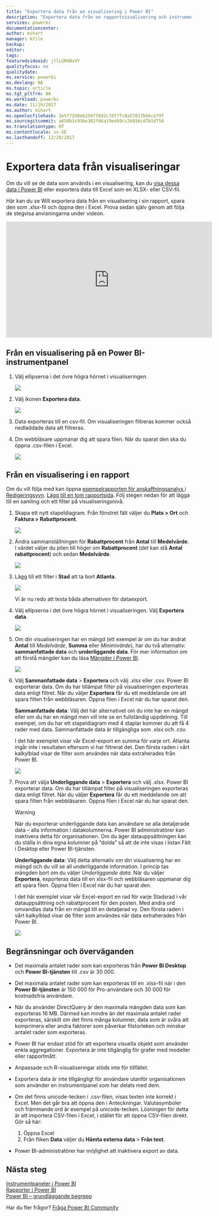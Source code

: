 ```yaml
---
title: "Exportera data från en visualisering i Power BI"
description: "Exportera data från en rapportvisualisering och instrumentpanelvisualisering och visa dem i Excel."
services: powerbi
documentationcenter: 
author: mihart
manager: kfile
backup: 
editor: 
tags: 
featuredvideoid: jtlLGRKBvXY
qualityfocus: no
qualitydate: 
ms.service: powerbi
ms.devlang: NA
ms.topic: article
ms.tgt_pltfrm: NA
ms.workload: powerbi
ms.date: 11/19/2017
ms.author: mihart
ms.openlocfilehash: 2e5f72b0eb2507f8d2c7df7fc8a57817bb6ce79f
ms.sourcegitcommit: a658b1c936e382f46a19eeb9cc26016cd7b1d756
ms.translationtype: HT
ms.contentlocale: sv-SE
ms.lasthandoff: 12/20/2017
---
```

# <a name="export-data-from-visualizations"></a>Exportera data från visualiseringar
Om du vill se de data som används i en visualisering, kan du [visa dessa data i Power BI](service-reports-show-data.md) eller exportera data till Excel som en XLSX- eller CSV-fil.   

Här kan du se Will exportera data från en visualisering i sin rapport, spara den som .xlsx-fil och öppna den i Excel. Prova sedan själv genom att följa de stegvisa anvisningarna under videon.

<iframe width="560" height="315" src="https://www.youtube.com/embed/KjheMTGjDXw" frameborder="0" allowfullscreen></iframe>

## <a name="from-a-visualization-on-a-power-bi-dashboard"></a>Från en visualisering på en Power BI-instrumentpanel
1. Välj ellipserna i det övre högra hörnet i visualiseringen.
   
    ![](media/power-bi-visualization-export-data/pbi-export-tile3.png)
2. Välj ikonen **Exportera data**.
   
    ![](media/power-bi-visualization-export-data/pbi_export_dash.png)
3. Data exporteras till en csv-fil. Om visualiseringen filtreras kommer också nedladdade data att filtreras.
4. Din webbläsare uppmanar dig att spara filen.  När du sparat den ska du öppna .csv-filen i Excel.
   
    ![](media/power-bi-visualization-export-data/pbi-export-to-excel.png)

## <a name="from-a-visualization-in-a-report"></a>Från en visualisering i en rapport
Om du vill följa med kan öppna [exempelrapporten för anskaffningsanalys ](sample-procurement.md) i [Redigeringsvyn](service-reading-view-and-editing-view.md). [Lägg till en tom rapportsida](power-bi-report-add-page.md). Följ stegen nedan för att lägga till en samling och ett filter på visualiseringsnivå.

1. Skapa ett nytt stapeldiagram.  Från fönstret fält väljer du **Plats > Ort** och **Faktura > Rabattprocent**.   
   
    ![](media/power-bi-visualization-export-data/power-bi-export-data3.png)
2. Ändra sammanställningen för **Rabattprocent** från **Antal** till **Medelvärde**. I värdet väljer du pilen till höger om **Rabattprocent** (det kan stå **Antal rabattprocent**) och sedan **Medelvärde**.
   
    ![](media/power-bi-visualization-export-data/power-bi-export-data6.png)
3. Lägg till ett filter i **Stad** att ta bort **Atlanta**.
   
   ![](media/power-bi-visualization-export-data/power-bi-export-data4.png)
   
   Vi är nu redo att testa båda alternativen för dataexport.
4. Välj ellipserna i det övre högra hörnet i visualiseringen. Välj **Exportera data**.
   
   ![](media/power-bi-visualization-export-data/power-bi-export-data2.png)
5. Om din visualiseringen har en mängd (ett exempel är om du har ändrat **Antal** till *Medelvärde*, **Summa** eller *Minimivärde*), har du två alternativ: **sammanfattade data** och **underliggande data**. För mer information om att förstå mängder kan du läsa [Mängder i Power BI](service-aggregates.md).
   
    ![](media/power-bi-visualization-export-data/power-bi-export-data5.png)
6. Välj **Sammanfattade data** > **Exportera** och välj .xlsx eller .csv. Power BI exporterar data.  Om du har tillämpat filter på visualiseringen exporteras data enligt filtret. När du väljer **Exportera** får du ett meddelande om att spara filten från webbläsaren. Öppna filen i Excel när du har sparat den.
   
   **Sammanfattade data**: Välj det här alternativet om du inte har en mängd eller om du har en mängd men vill inte se en fullständig uppdelning. Till exempel, om du har ett stapeldiagram med 4 staplar kommer du att få 4 rader med data. Sammanfattade data är tillgängliga som .xlsx och .csv.
   
   I det här exemplet visar vår Excel-export en summa för varje ort. Atlanta ingår inte i resultaten eftersom vi har filtrerat det.  Den första raden i vårt kalkylblad visar de filter som användes när data extraherades från Power BI.
   
   ![](media/power-bi-visualization-export-data/power-bi-export-data7.png)
7. Prova att välja **Underliggande data** > **Exportera** och välj .xlsx. Power BI exporterar data. Om du har tillämpat filter på visualiseringen exporteras data enligt filtret. När du väljer **Exportera** får du ett meddelande om att spara filten från webbläsaren. Öppna filen i Excel när du har sparat den.
   
   >[!WARNING]
   >När du exporterar underliggande data kan användare se alla detaljerade data – alla information i datakolumnerna. Power BI administratörer kan inaktivera detta för organisationen. Om du äger datauppsättningen kan du ställa in dina egna kolumner på ”dolda” så att de inte visas i listan Fält i Desktop eller Power BI-tjänsten.
   > 
   > 
   
   **Underliggande data**: Välj detta alternativ om din visualisering har en mängd och du vill se all underliggande information. I princip tas mängden bort om du väljer *Underliggande data*. När du väljer **Exportera**, exporteras data till en xlsx-fil och webbläsaren uppmanar dig att spara filen. Öppna filen i Excel när du har sparat den.
   
   I det här exemplet visar vår Excel-export en rad för varje Stadsrad i vår datauppsättning och rabattprocent för den posten. Med andra ord omvandlas data från en mängd till en detaljerad vy. Den första raden i vårt kalkylblad visar de filter som användes när data extraherades från Power BI.  
   
   ![](media/power-bi-visualization-export-data/power-bi-export-data8.png)

## <a name="limitations-and-considerations"></a>Begränsningar och överväganden
* Det maximala antalet rader som kan exporteras från **Power BI Desktop** och **Power BI-tjänsten** till .csv är 30 000.
* Det maximala antalet rader som kan exporteras till en .xlsx-fil när i den **Power BI-tjänsten** är 150 000 för Pro-användare och 30 000 för kostnadsfria användare.
* När du använder DirectQuery är den maximala mängden data som kan exporteras 16 MB. Därmed kan mindre än det maximala antalet rader exporteras, särskilt om det finns många kolumner, data som är svåra att komprimera eller andra faktorer som påverkar filstorleken och minskar antalet rader som exporteras.
* Power BI har endast stöd för att exportera visuella objekt som använder enkla aggregationer. Exportera är inte tillgänglig för grafer med modeller eller rapportmått.
* Anpassade och R-visualiseringar stöds inte för tillfället.
* Exportera data är inte tillgängligt för användare utanför organisationen som använder en instrumentpanel som har delats med dem. 
* Om det finns unicode-tecken i .csv-filen, visas texten inte korrekt i Excel. Men det går bra att öppna den i Anteckningar. Valutasymboler och främmande ord är exempel på unicode-tecken. Lösningen för detta är att importera CSV-filen i Excel, i stället för att öppna CSV-filen direkt. Gör så här:
  
  1. Öppna Excel
  2. Från fliken **Data** väljer du **Hämta externa data** > **Från text**.
* Power BI-administratörer har möjlighet att inaktivera export av data.

## <a name="next-steps"></a>Nästa steg
[Instrumentpaneler i Power BI](service-dashboards.md)  
[Rapporter i Power BI](service-reports.md)  
[Power BI – grundläggande begrepp](service-basic-concepts.md)

Har du fler frågor? [Fråga Power BI Community](http://community.powerbi.com/)

